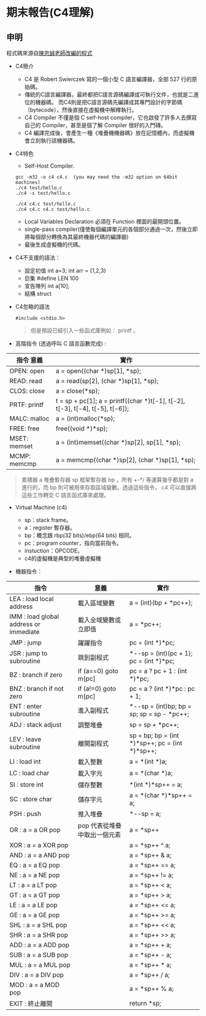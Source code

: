 # 期末報告(C4理解)

## 申明
程式碼來源自[陳忠誠老師改編的程式](https://gitlab.com/ccc109/sp/-/blob/master/C1-c4/c4.c)

* C4簡介
    * C4 是 Robert Swierczek 寫的一個小型 C 語言編譯器，全部 527 行的原始碼。
    * 傳統的C語言編譯器，最終都把C語言源碼編譯成可執行文件，也就是二進位的機器碼。
    而C4則是把C語言源碼先編譯成其專門設計的字節碼（bytecode），然後直接在虛擬機中解釋執行。
    * C4 Compiler 不僅是個 C self-host compiler，它也啟發了許多人去撰寫自己的 Compiler，甚至是個了解 Compiler 很好的入門磚。
    * C4 編譯完成後，會產生一種《堆疊機機器碼》放在記憶體內，而虛擬機會立刻執行該機器碼。
* C4特色
    * Self-Host Compiler.
    ```
    gcc -m32 -o c4 c4.c  (you may need the -m32 option on 64bit machines)
    ./c4 test/hello.c
    ./c4 -s test/hello.c

    ./c4 c4.c test/hello.c
    ./c4 c4.c c4.c test/hello.c
    ```
    * Local Variables Declaration 必須在 Function 裡面的最開頭位置。
    * single-pass compiler(僅使每個編譯單元的各個部分通過一次，然後立即將每個部分轉換為其最終機器代碼的編譯器)
    * 最後生成虛擬機的代碼。

* C4不支援的語法：
    * 設定初值 int a=3; int arr = {1,2,3}
    * 巨集 #define LEN 100
    * 宣告陣列 int a[10];
    * 結構 struct
* C4忽略的語法
    ```
    #include <stdio.h>
    ```
    >但是預設已經引入一些函式庫例如： printf 。

* 高階指令 (透過呼叫 C 語言函數完成) :

| 指令    意義                        |         實作     | 
| ----                               | ----            | 
|OPEN: open                           |   a = open((char *)sp[1], *sp);|
|READ: read                           |  a = read(sp[2], (char *)sp[1], *sp);|
|CLOS: close                          |   a = close(*sp);|
|PRTF: printf                         |  t = sp + pc[1]; a = printf((char *)t[-1], t[-2], t[-3], t[-4], t[-5], t[-6]);|
|MALC: malloc                         | a = (int)malloc(*sp);|
|FREE: free                           |free((void *)*sp);|
|MSET: memset                         |a = (int)memset((char *)sp[2], sp[1], *sp);|
|MCMP: memcmp                         |a = memcmp((char *)sp[2], (char *)sp[1], *sp);|

>累積器 a 堆疊暫存器 sp 框架暫存器 bp ，所有 +-*/ 等運算幾乎都是對 a 進行的，而 bp 則可被用來存取區域變數。透過這些指令， c4 可以直接將這些工作轉交 C 語言函式庫來處理。
* Virtual Machine (c4)
    * sp：stack frame。
    * a：register 暫存器。
    * bp：概念跟 rbp(32 bits)/ebp(64 bits) 相同。
    * pc：program counter，指向當前指令。
    * instuction：OPCODE。
    * c4的虛擬機是典型的堆疊虛擬機

* 機器指令：

|指令   |意義                                                |    實作|
|----                   |----                                     |----    |
LEA : load local address |載入區域變數                         | a = (int)(bp + *pc++); |
IMM : load global address or immediate |載入全域變數或立即值    | a = *pc++;|
JMP : jump               |躍躍指令                              |pc = (int *)*pc;|
JSR : jump to subroutine |跳到副程式                           | *--sp = (int)(pc + 1); pc = (int *)*pc;|
BZ  : branch if zero     |if (a==0) goto m[pc]                | pc = a ? pc + 1 : (int *)*pc;|
BNZ : branch if not zero |if (a!=0) goto m[pc]                | pc = a ? (int *)*pc : pc + 1;|
ENT : enter subroutine   |進入副程式                           | *--sp = (int)bp; bp = sp; sp = sp - *pc++;|
ADJ : stack adjust       |調整堆疊                             | sp = sp + *pc++;|
LEV : leave subroutine   |離開副程式                           | sp = bp; bp = (int *)*sp++; pc = (int *)*sp++;|
LI  : load int           |載入整數                             | a = *(int *)a;|
LC  : load char          |載入字元                             | a = *(char *)a;|
SI  : store int          |儲存整數                             | *(int *)*sp++ = a;|
SC  : store char         |儲存字元                             | a = *(char *)*sp++ = a;|
PSH : push                |推入堆疊                             | *--sp = a;|
OR  : a = a OR pop        |pop 代表從堆疊中取出一個元素          | a = *sp++ |  a;|
XOR : a = a XOR pop       |                                    | a = *sp++ ^  a;|
AND : a = a AND pop       |                                    | a = *sp++ &  a;|
EQ : a = a EQ pop         |                                    | a = *sp++ == a;|
NE : a = a NE pop         |                                    | a = *sp++ != a;|
LT : a = a LT pop         |                                    | a = *sp++ <  a;|
GT : a = a GT pop         |                                    | a = *sp++ >  a;|
LE : a = a LE pop         |                                    | a = *sp++ <= a;|
GE : a = a GE pop         |                                    | a = *sp++ >= a;|
SHL : a = a SHL pop       |                                    | a = *sp++ << a;|
SHR : a = a SHR pop       |                                    | a = *sp++ >> a;|
ADD : a = a ADD pop       |                                    | a = *sp++ +  a;|
SUB : a = a SUB pop       |                                    | a = *sp++ -  a;|
MUL : a = a MUL pop       |                                    | a = *sp++ *  a;|
DIV : a = a DIV pop       |                                    | a = *sp++ /  a;|
MOD : a = a MOD pop       |                                    | a = *sp++ %  a;|
EXIT : 終止離開           |                                     |  return *sp;|

